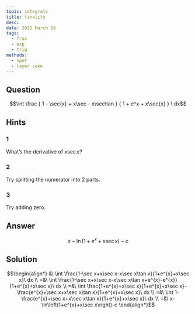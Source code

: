 ```yaml
---
topic: integrals
title: finality
desc: 
date: 2025 March 16
tags:
  - frac
  - exp
  - trig
methods:
  - spot
  - layer cake
---
```



## Question
```math
\int
  \frac
    { 1 - \sec{x} + x\sec - x\sec\tan }
    { 1 + e^x + x\sec{x} }
\ dx
```


## Hints

### 1
What’s the derivative of $x\sec{x}$?

### 2
Try splitting the numerator into 2 parts.

### 3
Try adding zero.


## Answer
```math
x-\ln\left(1+e^{x}+x\sec x\right)-c
```


## Solution

```math
\begin{align*}
  &\ \int \frac{1-\sec x+x\sec x-x\sec x\tan x}{1+e^{x}+x\sec x}\ dx
  \\ =&\ \int \frac{1-\sec x+x\sec x-x\sec x\tan x+e^{x}-e^{x}}{1+e^{x}+x\sec x}\ dx
  \\ =&\ \int \frac{1+e^{x}+x\sec x}{1+e^{x}+x\sec x}-\frac{e^{x}+\sec x+x\sec x\tan x}{1+e^{x}+x\sec x}\ dx
  \\ =&\ \int 1-\frac{e^{x}+\sec x+x\sec x\tan x}{1+e^{x}+x\sec x}\ dx
  \\ =&\ x-\ln\left(1+e^{x}+x\sec x\right)-c
\end{align*}
```
